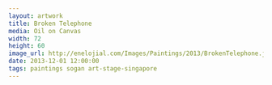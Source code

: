 ```yaml
---
layout: artwork
title: Broken Telephone
media: Oil on Canvas 
width: 72
height: 60 
image_url: http://enelojial.com/Images/Paintings/2013/BrokenTelephone.jpg
date: 2013-12-01 12:00:00
tags: paintings sogan art-stage-singapore
---
```


